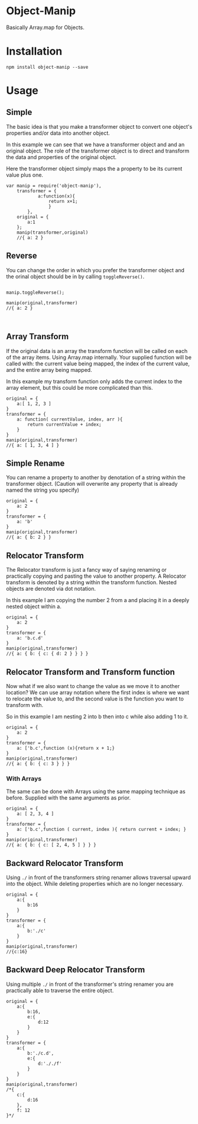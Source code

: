 Object-Manip
============

Basically Array.map for Objects. 

Installation
============

````
npm install object-manip --save
````

Usage
=======

## Simple

The basic idea is that you make a transformer object to convert one object's properties and/or data into another object.

In this example we can see that we have a transformer object and and an original object. The role of the transformer object is to direct and transform the data and properties of the original object.

Here the transformer object simply maps the a property to be its current value plus one.

````JS
var manip = require('object-manip'),
	transformer = {
			a:function(x){
				return x+1;
				}
		},
	original = {
		a:1
	};
	manip(transformer,original)
	//{ a: 2 }

````

## Reverse

You can change the order in which you prefer the transformer object and the orinal object should be in by calling `toggleReverse()`.

````JS

manip.toggleReverse();

manip(original,transformer)
//{ a: 2 }

	
````

## Array Transform

If the original data is an array the transform function will be called on each of the array items. Using Array.map internally. Your supplied function will be called with: the current value being mapped, the index of the current value, and the entire array being mapped.

In this example my transform function only adds the current index to the array element, but this could be more complicated than this.

````JS
original = {
	a:[ 1, 2, 3 ]
}
transformer = {
	a: function( currentValue, index, arr ){
		return currentValue + index;
	}
}
manip(original,transformer)
//{ a: [ 1, 3, 4 ] }

````
## Simple Rename

You can rename a property to another by denotation of a string within the transformer object. (Caution will overwrite any property that is already named the string you specify)

````JS
original = {
	a: 2
}
transformer = {
	a: 'b'
}
manip(original,transformer)
//{ a: { b: 2 } }

````

## Relocator Transform

The Relocator transform is just a fancy way of saying renaming or practically copying and pasting the value to another property. A Relocator transform is denoted by a string within the transform function. Nested objects are denoted via dot notation.

In this example I am copying the number 2 from a and placing it in a deeply nested object within a.

````JS
original = {
	a: 2
}
transformer = {
	a: 'b.c.d'
}
manip(original,transformer)
//{ a: { b: { c: { d: 2 } } } }

````

## Relocator Transform and Transform function

Now what if we also want to change the value as we move it to another location? We can use array notation where the first index is where we want to relocate the value to, and the second value is the function you want to transform with.

So in this example I am nesting 2 into b then into c while also adding 1 to it.

````JS
original = {
	a: 2
}
transformer = {
	a: ['b.c',function (x){return x + 1;}
}
manip(original,transformer)
//{ a: { b: { c: 3 } } }
````

### With Arrays

The same can be done with Arrays using the same mapping technique as before. Supplied with the same arguments as prior.

````JS
original = {
	a: [ 2, 3, 4 ]
}
transformer = {
	a: ['b.c',function ( current, index ){ return current + index; }
}
manip(original,transformer)
//{ a: { b: { c: [ 2, 4, 5 ] } } }

````
## Backward Relocator Transform

Using `./` in front of the transformers string renamer allows traversal upward into the object. While deleting properties which are no longer necessary.

````JS
original = {
	a:{
		b:16
	}
}
transformer = {
	a:{
		b:'./c'
	}
}
manip(original,transformer)
//{c:16}

````
## Backward Deep Relocator Transform

Using multiple `./` in front of the transformer's string renamer you are practically able to traverse the entire object.

````JS
original = {
	a:{
		b:16,
		e:{
			d:12
		}
	}
}
transformer = {
	a:{
		b:'./c.d',
		e:{
			d:'././f'
		}
	}
}
manip(original,transformer)
/*{
	c:{
		d:16
	},
	f: 12
}*/
````